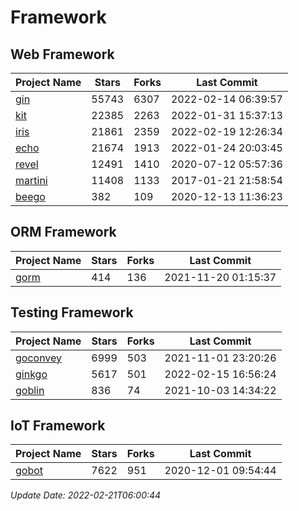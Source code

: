 # Framework

## Web Framework
| Project Name | Stars | Forks | Last Commit |
| ------------ | ----- | ----- | ----------- |
| [gin](https://github.com/gin-gonic/gin) | 55743 | 6307 | 2022-02-14 06:39:57 |
| [kit](https://github.com/go-kit/kit) | 22385 | 2263 | 2022-01-31 15:37:13 |
| [iris](https://github.com/kataras/iris) | 21861 | 2359 | 2022-02-19 12:26:34 |
| [echo](https://github.com/labstack/echo) | 21674 | 1913 | 2022-01-24 20:03:45 |
| [revel](https://github.com/revel/revel) | 12491 | 1410 | 2020-07-12 05:57:36 |
| [martini](https://github.com/go-martini/martini) | 11408 | 1133 | 2017-01-21 21:58:54 |
| [beego](https://github.com/astaxie/beego) | 382 | 109 | 2020-12-13 11:36:23 |

## ORM Framework
| Project Name | Stars | Forks | Last Commit |
| ------------ | ----- | ----- | ----------- |
| [gorm](https://github.com/jinzhu/gorm) | 414 | 136 | 2021-11-20 01:15:37 |

## Testing Framework
| Project Name | Stars | Forks | Last Commit |
| ------------ | ----- | ----- | ----------- |
| [goconvey](https://github.com/smartystreets/goconvey) | 6999 | 503 | 2021-11-01 23:20:26 |
| [ginkgo](https://github.com/onsi/ginkgo) | 5617 | 501 | 2022-02-15 16:56:24 |
| [goblin](https://github.com/franela/goblin) | 836 | 74 | 2021-10-03 14:34:22 |

## IoT Framework
| Project Name | Stars | Forks | Last Commit |
| ------------ | ----- | ----- | ----------- |
| [gobot](https://github.com/hybridgroup/gobot) | 7622 | 951 | 2020-12-01 09:54:44 |

*Update Date: 2022-02-21T06:00:44*